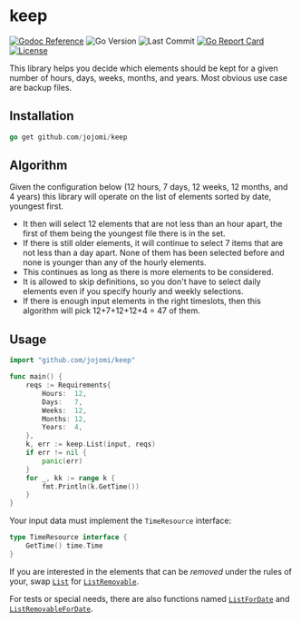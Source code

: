 # keep

[![Godoc Reference](https://godoc.org/github.com/jojomi/keep?status.svg)](http://godoc.org/github.com/jojomi/keep)
![Go Version](https://img.shields.io/github/go-mod/go-version/jojomi/keep)
![Last Commit](https://img.shields.io/github/last-commit/jojomi/keep)
[![Go Report Card](https://goreportcard.com/badge/jojomi/keep)](https://goreportcard.com/report/jojomi/keep)
[![License](https://img.shields.io/badge/License-MIT-orange.svg)](https://github.com/jojomi/keep/blob/master/LICENSE)

This library helps you decide which elements should be kept for a given number of hours, days, weeks, months, and years.
Most obvious use case are backup files.

## Installation

``` go
go get github.com/jojomi/keep
```

## Algorithm

Given the configuration below (12 hours, 7 days, 12 weeks, 12 months, and 4 years) this library will operate on the list of elements sorted by date, youngest first.
* It then will select 12 elements that are not less than an hour apart, the first of them being the youngest file there is in the set.
* If there is still older elements, it will continue to select 7 items that are not less than a day apart. None of them has been selected before and none is younger than any of the hourly elements.
* This continues as long as there is more elements to be considered.
* It is allowed to skip definitions, so you don't have to select daily elements even if you specify hourly and weekly selections.
* If there is enough input elements in the right timeslots, then this algorithm will pick 12+7+12+12+4 = 47 of them.

## Usage

``` go
import "github.com/jojomi/keep"

func main() {
    reqs := Requirements{
        Hours:  12,
        Days:   7,
        Weeks:  12,
        Months: 12,
        Years:  4,
    },
    k, err := keep.List(input, reqs)
    if err != nil {
        panic(err)
    }
    for _, kk := range k {
        fmt.Println(k.GetTime())
    }
}
```

Your input data must implement the `TimeResource` interface:

``` go 
type TimeResource interface {
	GetTime() time.Time
}
```

If you are interested in the elements that can be _removed_ under the rules of your, swap [`List`](https://pkg.go.dev/github.com/jojomi/keep#List) for [`ListRemovable`](https://pkg.go.dev/github.com/jojomi/keep#ListRemovable).

For tests or special needs, there are also functions named [`ListForDate`](https://pkg.go.dev/github.com/jojomi/keep#ListForDate) and [`ListRemovableForDate`](https://pkg.go.dev/github.com/jojomi/keep#ListRemovableForDate).